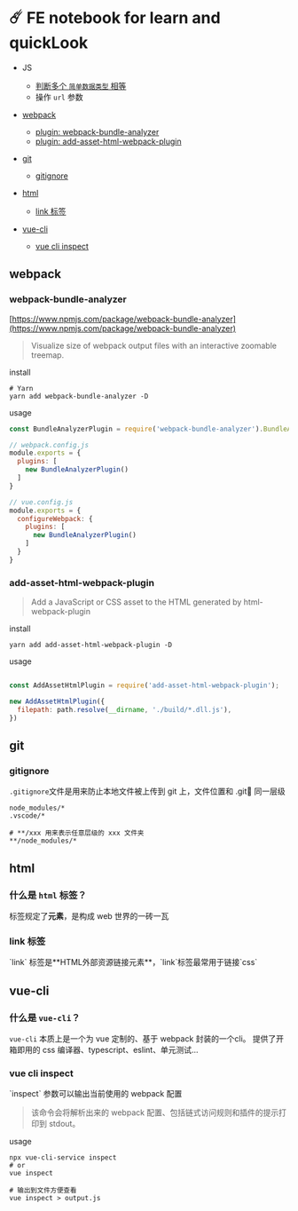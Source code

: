 #  ☄️ FE notebook for learn and quickLook

- JS
  * [判断多个 `简单数据类型` 相等](https://github.com/WestarkMFF/note/blob/main/playground/js/multipleSimpleDataEqual.js)
  * 操作 `url` 参数

- [webpack](#webpack)
	* [plugin: webpack-bundle-analyzer](#webpack-bundle-analyzer)
	* [plugin: add-asset-html-webpack-plugin](#add-asset-html-webpack-plugin)

- [git](#git)
	* [gitignore](#gitignore)

- [html](#html)
	* [link 标签](#tag_link)

- [vue-cli](#vue-cli)
    * [vue cli inspect](#vueCli_inspect)

## webpack
<h3 id='webpack-bundle-analyzer'>webpack-bundle-analyzer</h3>

[https://www.npmjs.com/package/webpack-bundle-analyzer](https://www.npmjs.com/package/webpack-bundle-analyzer)

> Visualize size of webpack output files with an interactive zoomable treemap.
 
install
```shell
# Yarn
yarn add webpack-bundle-analyzer -D
```

usage
```js
const BundleAnalyzerPlugin = require('webpack-bundle-analyzer').BundleAnalyzerPlugin;

// webpack.config.js
module.exports = {
  plugins: [
    new BundleAnalyzerPlugin()
  ]
}

// vue.config.js
module.exports = {
  configureWebpack: {
    plugins: [
      new BundleAnalyzerPlugin()
    ]
  }
}
```

<h3 id='add-asset-html-webpack-plugin'>add-asset-html-webpack-plugin</h3>

> Add a JavaScript or CSS asset to the HTML generated by html-webpack-plugin

install
```shell
yarn add add-asset-html-webpack-plugin -D
```


usage
```js

const AddAssetHtmlPlugin = require('add-asset-html-webpack-plugin');

new AddAssetHtmlPlugin({
  filepath: path.resolve(__dirname, './build/*.dll.js'),
})
```


## git
### gitignore
`.gitignore`文件是用来防止本地文件被上传到 git 上，文件位置和 .git📁 同一层级

```shell
node_modules/*
.vscode/*

# **/xxx 用来表示任意层级的 xxx 文件夹
**/node_modules/*

```
## html
### 什么是 `html` 标签？
标签规定了**元素**，是构成 web 世界的一砖一瓦
<h3 id='tag_link'>link 标签</h3>
`link` 标签是**HTML外部资源链接元素**，`link`标签最常用于链接`css`

## vue-cli
### 什么是 `vue-cli`？
`vue-cli` 本质上是一个为 vue 定制的、基于 webpack 封装的一个cli。
提供了开箱即用的 css 编译器、typescript、eslint、单元测试...

<h3 id='vueCli_inspect'>vue cli inspect</h3>
`inspect` 参数可以输出当前使用的 webpack 配置

> 该命令会将解析出来的 webpack 配置、包括链式访问规则和插件的提示打印到 stdout。

usage
```shell
npx vue-cli-service inspect
# or
vue inspect

# 输出到文件方便查看
vue inspect > output.js
```